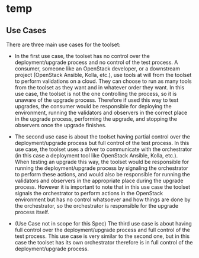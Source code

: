 # temp

Use Cases
---------

There are three main use cases for the toolset:

- In the first use case, the toolset has no control over the deployment/upgrade process
and no control of the test process.
A consumer, someone like an OpenStack developer, or a downstream project (OpenStack Ansible, Kolla, etc.), use tools at will from the toolset to perform validations on a cloud.
They can choose to run as many tools from the toolset as they want and in whatever order they want. In this use case, the toolset is not the one controlling the process, so it is
unaware of the upgrade process. Therefore if used this way to test upgrades, the consumer would be responsible for deploying the environment, running the validators and observers
in the correct place in the upgrade process, performing the upgrade, and stopping the observers once the upgrade finishes.

- The second use case is about the toolset having partial control over the deployment/upgrade process but full control of the test process.
In this use case, the toolset uses a driver to communicate with the orchestrator (in this case a deployment tool like OpenStack Ansible, Kolla, etc.).
When testing an upgrade this way, the toolset would be responsible for running the deployment/upgrade process by signaling the orchestrator to perform these actions, and
would also be responsible for running the validators and observers in the appropriate place during the upgrade process. However it is important to note that in this use case
the toolset signals the orchestrator to perform actions in the OpenStack environment but has no control whatsoever and how things are done by the orchestrator, so the orchestrator
is responsible for the upgrade process itself.

- (Use Case not in scope for this Spec) The third use case is about having full control over the deployment/upgrade process and full control of the test process.
This use case is very similar to the second one, but in this case the toolset has its own orchestrator therefore is in full control of the deployment/upgrade process.

